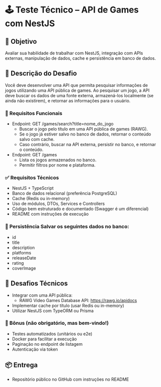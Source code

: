 # 🕹️ Teste Técnico – API de Games com NestJS

## 🎯 Objetivo
Avaliar sua habilidade de trabalhar com NestJS, integração com APIs 
externas, manipulação de dados, cache e persistência em banco de dados.

## 📝 Descrição do Desafio
Você deve desenvolver uma API que permita pesquisar informações de jogos 
utilizando uma API pública de games. Ao pesquisar um jogo, a API deve 
buscar os dados de uma fonte externa, armazená-los localmente (se ainda 
não existirem), e retornar as informações para o usuário.

### 📌 Requisitos Funcionais
- Endpoint: GET /games/search?title=nome_do_jogo
    - Buscar o jogo pelo título em uma API pública de games (RAWG).
    - Se o jogo já estiver salvo no banco de dados, retornar o conteúdo salvo com cache.
    - Caso contrário, buscar na API externa, persistir no banco, e retornar o conteúdo.
- Endpoint: GET /games
    - Lista os jogos armazenados no banco.
    - Permitir filtros por nome e plataforma.

### ✅ Requisitos Técnicos
- NestJS + TypeScript
- Banco de dados relacional (preferência PostgreSQL)
- Cache (Redis ou in-memory)
- Uso de módulos, DTOs, Services e Controllers
- Código bem estruturado e documentado (Swagger é um diferencial)
- README com instruções de execução

### 💾 Persistência Salvar os seguintes dados no banco:
- id
- title
- description
- platforms
- releaseDate
- rating
- coverImage

## 🧠 Desafios Técnicos
- Integrar com uma API pública:
    - RAWG Video Games Database API: https://rawg.io/apidocs
- Implementar cache por título (usar Redis ou in-memory)
- Utilizar NestJS com TypeORM ou Prisma

### 🚀 Bônus (não obrigatório, mas bem-vindo!)
- Testes automatizados (unitários ou e2e)
- Docker para facilitar a execução
- Paginação no endpoint de listagem
- Autenticação via token

## 📦 Entrega
- Repositório público no GitHub com instruções no README
